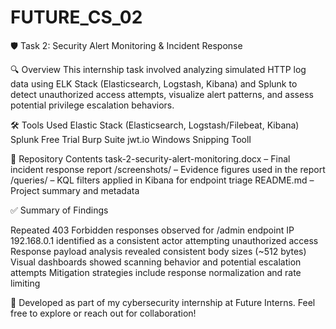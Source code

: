 # FUTURE_CS_02
🛡️ Task 2: Security Alert Monitoring & Incident Response

🔍 Overview
This internship task involved analyzing simulated HTTP log data using ELK Stack (Elasticsearch, Logstash, Kibana) and Splunk to detect unauthorized access attempts, visualize alert patterns, and assess potential privilege escalation behaviors.

🛠️ Tools Used
Elastic Stack (Elasticsearch, Logstash/Filebeat, Kibana)
Splunk Free Trial
Burp Suite
jwt.io
Windows Snipping ToolI

📁 Repository Contents
task-2-security-alert-monitoring.docx – Final incident response report
/screenshots/ – Evidence figures used in the report
/queries/ – KQL filters applied in Kibana for endpoint triage
README.md – Project summary and metadata

✅ Summary of Findings

Repeated 403 Forbidden responses observed for /admin endpoint
IP 192.168.0.1 identified as a consistent actor attempting unauthorized access
Response payload analysis revealed consistent body sizes (~512 bytes)
Visual dashboards showed scanning behavior and potential escalation attempts
Mitigation strategies include response normalization and rate limiting

📘 Developed as part of my cybersecurity internship at Future Interns.
Feel free to explore or reach out for collaboration!
